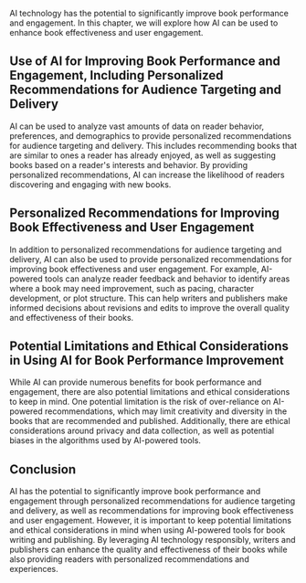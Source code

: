 
AI technology has the potential to significantly improve book performance and engagement. In this chapter, we will explore how AI can be used to enhance book effectiveness and user engagement.

Use of AI for Improving Book Performance and Engagement, Including Personalized Recommendations for Audience Targeting and Delivery
-----------------------------------------------------------------------------------------------------------------------------------

AI can be used to analyze vast amounts of data on reader behavior, preferences, and demographics to provide personalized recommendations for audience targeting and delivery. This includes recommending books that are similar to ones a reader has already enjoyed, as well as suggesting books based on a reader's interests and behavior. By providing personalized recommendations, AI can increase the likelihood of readers discovering and engaging with new books.

Personalized Recommendations for Improving Book Effectiveness and User Engagement
---------------------------------------------------------------------------------

In addition to personalized recommendations for audience targeting and delivery, AI can also be used to provide personalized recommendations for improving book effectiveness and user engagement. For example, AI-powered tools can analyze reader feedback and behavior to identify areas where a book may need improvement, such as pacing, character development, or plot structure. This can help writers and publishers make informed decisions about revisions and edits to improve the overall quality and effectiveness of their books.

Potential Limitations and Ethical Considerations in Using AI for Book Performance Improvement
---------------------------------------------------------------------------------------------

While AI can provide numerous benefits for book performance and engagement, there are also potential limitations and ethical considerations to keep in mind. One potential limitation is the risk of over-reliance on AI-powered recommendations, which may limit creativity and diversity in the books that are recommended and published. Additionally, there are ethical considerations around privacy and data collection, as well as potential biases in the algorithms used by AI-powered tools.

Conclusion
----------

AI has the potential to significantly improve book performance and engagement through personalized recommendations for audience targeting and delivery, as well as recommendations for improving book effectiveness and user engagement. However, it is important to keep potential limitations and ethical considerations in mind when using AI-powered tools for book writing and publishing. By leveraging AI technology responsibly, writers and publishers can enhance the quality and effectiveness of their books while also providing readers with personalized recommendations and experiences.
